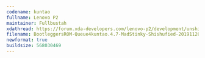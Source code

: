 ```yaml
---
codename: kuntao
fullname: Lenovo P2
maintainer: Fullbustah
xdathread: https://forum.xda-developers.com/lenovo-p2/development/unshishufied-bootleggersrom-4-0-t3903956
filename: BootleggersROM-Queue4kuntao.4.7-MadStinky-Shishufied-20191120-153928.zip
newformat: true
buildsize: 568030469
---
```

